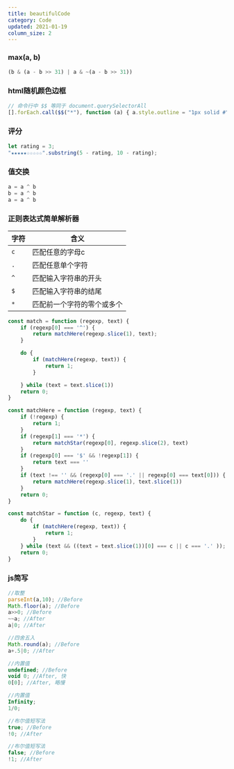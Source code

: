 ```yaml
---
title: beautifulCode
category: Code
updated: 2021-01-19
column_size: 2
---
```


 ### max(a, b)
 ```js
(b & (a - b >> 31) | a & ~(a - b >> 31))
```

### html随机颜色边框
```js
// 命令行中 $$ 等同于 document.querySelectorAll
[].forEach.call($$("*"), function (a) { a.style.outline = "1px solid #" + (~~(Math.random() * (1 << 24))).toString(16) })
```

### 评分
```js
let rating = 3;
"★★★★★☆☆☆☆☆".substring(5 - rating, 10 - rating);
```

### 值交换
```js
a = a ^ b
b = a ^ b
a = a ^ b
```
### 正则表达式简单解析器
| 字符 | 含义                       |
| ---- | -------------------------- |
| `c`  | 匹配任意的字母c            |
| `.`  | 匹配任意单个字符           |
| `^`  | 匹配输入字符串的开头       |
| `$`  | 匹配输入字符串的结尾       |
| `*`  | 匹配前一个字符的零个或多个 |

```js
const match = function (regexp, text) {
    if (regexp[0] === '^') {
        return matchHere(regexp.slice(1), text);
    }

    do {
        if (matchHere(regexp, text)) {
            return 1;
        }

    } while (text = text.slice(1))
    return 0;
}

const matchHere = function (regexp, text) {
    if (!regexp) {
        return 1;
    }
    if (regexp[1] === '*') {
        return matchStar(regexp[0], regexp.slice(2), text)
    }
    if (regexp[0] === '$' && !regexp[1]) {
        return text === ''
    }
    if (text !== '' && (regexp[0] === '.' || regexp[0] === text[0])) {
        return matchHere(regexp.slice(1), text.slice(1))
    }
    return 0;
}

const matchStar = function (c, regexp, text) {
    do {
        if (matchHere(regexp, text)) {
            return 1;
        }
    } while (text && ((text = text.slice(1))[0] === c || c === '.' ));
    return 0;
}

```

### js简写
```js
//取整
parseInt(a,10); //Before
Math.floor(a); //Before
a>>0; //Before
~~a; //After
a|0; //After

//四舍五入
Math.round(a); //Before
a+.5|0; //After

//内置值
undefined; //Before
void 0; //After, 快
0[0]; //After, 略慢

//内置值
Infinity;
1/0;

//布尔值短写法
true; //Before
!0; //After

//布尔值短写法
false; //Before
!1; //After
```
